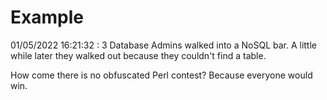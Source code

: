 # Example

<!-- replace-with-date starts -->
01/05/2022 16:21:32 : 3 Database Admins walked into a NoSQL bar. A little while later they walked out because they couldn't find a table.
<!-- replace-with-date ends -->

<!-- replace-with-joke starts -->
How come there is no obfuscated Perl contest? Because everyone would win.
<!-- replace-with-joke ends -->